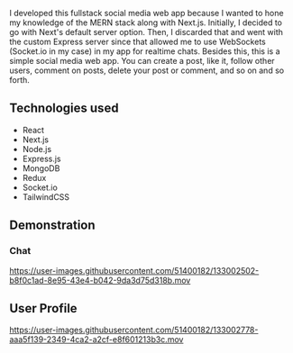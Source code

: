 I developed this fullstack social media web app because I wanted to hone my knowledge of the MERN stack along with Next.js. Initially, I decided to go with Next's default server option. Then, I discarded that and went with the custom Express server since that allowed me to use WebSockets (Socket.io in my case) in my app for realtime chats. Besides this, this is a simple social media web app. You can create a post, like it, follow other users, comment on posts, delete your post or comment, and so on and so forth. 

## Technologies used

- React
- Next.js
- Node.js
- Express.js
- MongoDB
- Redux
- Socket.io
- TailwindCSS

## Demonstration

### Chat
https://user-images.githubusercontent.com/51400182/133002502-b8f0c1ad-8e95-43e4-b042-9da3d75d318b.mov

## User Profile
https://user-images.githubusercontent.com/51400182/133002778-aaa5f139-2349-4ca2-a2cf-e8f601213b3c.mov




